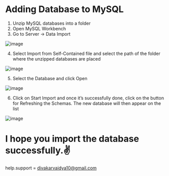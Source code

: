 # Adding Database to MySQL

1.	Unzip MySQL databases into a folder
2.	Open MySQL Workbench
3.	Go to Server -> Data Import

![image](https://user-images.githubusercontent.com/113365345/204010611-6ad6f3f4-03c4-49d8-ba89-ef26d050b825.png)

4.	Select Import from Self-Contained file and select the path of the folder where the unzipped databases are placed

![image](https://user-images.githubusercontent.com/113365345/204011034-164ca3df-60ea-41c3-a06e-8aaf21195dfe.png)

5.	Select the Database and click Open

![image](https://user-images.githubusercontent.com/113365345/204011112-0a776485-a975-44f4-8178-55940413715b.png)

6.	Click on Start Import and once it’s successfully done, click on the button for Refreshing the Schemas. The new database will then appear on the list

![image](https://user-images.githubusercontent.com/113365345/204011261-ab2100d4-a11f-4796-a92e-396eaff4e0b4.png)

# I hope you import the database successfully.✌️
help.support = divakarvaidya10@gmail.com

